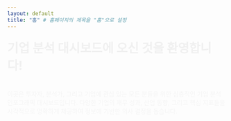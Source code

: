 ```yaml
---
layout: default
title: "홈" # 홈페이지의 제목을 "홈"으로 설정
---
```


<div class="text-center py-16 px-4">
    <h1 class="text-5xl md:text-6xl font-extrabold text-[#004AAD] mb-6 animate-fade-in-down">
        기업 분석 대시보드에 오신 것을 환영합니다!
    </h1>
    <p class="text-xl md:text-2xl text-gray-700 leading-relaxed max-w-3xl mx-auto mb-10 animate-fade-in">
        이곳은 투자자, 분석가, 그리고 기업에 관심 있는 모든 분들을 위한 심층적인 기업 분석 인포그래픽 대시보드입니다.
        다양한 기업의 재무 성과, 산업 동향, 그리고 핵심 지표들을 시각적으로 명확하게 제공하여
        정보에 기반한 의사 결정을 돕습니다.
    </p>
</div>

<style>
    @keyframes fadeInDown {
        from { opacity: 0; transform: translateY(-20px); }
        to { opacity: 1; transform: translateY(0); }
    }
    @keyframes fadeIn {
        from { opacity: 0; }
        to { opacity: 1; }
    }
    @keyframes fadeInUp {
        from { opacity: 0; transform: translateY(20px); }
        to { opacity: 1; transform: translateY(0); }
    }
    .animate-fade-in-down { animation: fadeInDown 1s ease-out forwards; }
    .animate-fade-in { animation: fadeIn 1.5s ease-out forwards; }
    .animate-fade-in-up { animation: fadeInUp 1.5s ease-out forwards; }
</style>